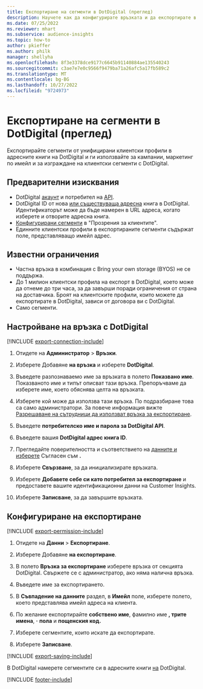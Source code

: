 ```yaml
---
title: Експортиране на сегменти в DotDigital (преглед)
description: Научете как да конфигурирате връзката и да експортирате в DotDigital.
ms.date: 07/25/2022
ms.reviewer: mhart
ms.subservice: audience-insights
ms.topic: how-to
author: pkieffer
ms.author: philk
manager: shellyha
ms.openlocfilehash: 8f3e3378dce9177c6645b91140884ae135540243
ms.sourcegitcommit: c3ae7e7e0c9566f9479ba71a26afc5a17fb589c2
ms.translationtype: MT
ms.contentlocale: bg-BG
ms.lasthandoff: 10/27/2022
ms.locfileid: "9724973"
---
```

# <a name="export-segments-to-dotdigital-preview"></a>Експортиране на сегменти в DotDigital (преглед)

Експортирайте сегменти от унифицирани клиентски профили в адресните книги на DotDigital и ги използвайте за кампании, маркетинг по имейл и за изграждане на клиентски сегменти с DotDigital.

## <a name="prerequisites"></a>Предварителни изисквания

- DotDigital [акаунт](https://dotdigital.com/) и потребител на [API](https://support.dotdigital.com/hc/articles/115001718730-How-do-I-create-an-API-user).
- DotDigital ID от нова [или съществуваща адресна](https://support.dotdigital.com/hc/articles/212211968-Creating-an-address-book) книга в DotDigital. Идентификаторът може да бъде намерен в URL адреса, когато изберете и отворите адресна книга.
- [Конфигурирани сегменти](segments.md) в "Прозрения за клиентите".
- Единните клиентски профили в експортираните сегменти съдържат поле, представляващо имейл адрес.

## <a name="known-limitations"></a>Известни ограничения

- Частна връзка в комбинация с Bring your own storage (BYOS) не се поддържа.
- До 1 милион клиентски профила на експорт в DotDigital, което може да отнеме до три часа, за да завърши поради ограничения от страна на доставчика. Броят на клиентските профили, които можете да експортирате в DotDigital, зависи от договора ви с DotDigital.
- Само сегменти.

## <a name="set-up-connection-to-dotdigital"></a>Настройване на връзка с DotDigital

[!INCLUDE [export-connection-include](includes/export-connection-admn.md)]

1. Отидете на **Администратор** > **Връзки**.

1. Изберете Добавяне **на връзка** и изберете **DotDigital**.

1. Въведете разпознаваемо име за връзката в полето **Показвано име**. Показваното име и типът описват тази връзка. Препоръчваме да изберете име, което обяснява целта на връзката.

1. Изберете кой може да използва тази връзка. По подразбиране това са само администратори. За повече информация вижте [Разрешаване на сътрудници да използват връзка за експортиране](connections.md#allow-contributors-to-use-a-connection-for-exports).

1. Въведете **потребителско име и парола за DotDigital API**.

1. Въведете вашия **DotDigital адрес книга ID**.

1. Прегледайте поверителността и съответствието на [данните и изберете](connections.md#data-privacy-and-compliance) Съгласен съм **.**

1. Изберете **Свързване**, за да инициализирате връзката.

1. Изберете **Добавете себе си като потребител за експортиране** и предоставете вашите идентификационни данни на Customer Insights.

1. Изберете **Записване**, за да завършите връзката.

## <a name="configure-an-export"></a>Конфигуриране на експортиране

[!INCLUDE [export-permission-include](includes/export-permission.md)]

1. Отидете на **Данни** > **Експортиране**.

1. Изберете Добавяне **на експортиране**.

1. В полето **Връзка за експортиране** изберете връзка от секцията DotDigital. Свържете се с администратор, ако няма налична връзка.

1. Въведете име за експортирането.

1. В **Съвпадение на данните** раздел, в **Имейл** поле, изберете полето, което представлява имейл адреса на клиента.

1. По желание експортирайте **собствено име**, фамилно име **, трите имена**, **·** **пола** и **пощенския код.**

1. Изберете сегментите, които искате да експортирате.

1. Изберете **Записване**.

[!INCLUDE [export-saving-include](includes/export-saving.md)]

В DotDigital намерете сегментите си в адресните книги [на](https://support.dotdigital.com/hc/articles/212211968-Creating-an-address-book) DotDigital.

[!INCLUDE [footer-include](includes/footer-banner.md)]
